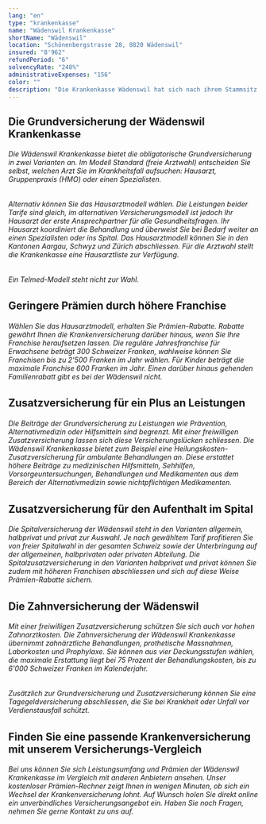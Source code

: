 ```yaml
---
lang: "en"
type: "krankenkasse"
name: "Wädenswil Krankenkasse"
shortName: "Wädenswil"
location: "Schönenbergstrasse 28, 8820 Wädenswil"
insured: "8'962"
refundPeriod: "6"
solvencyRate: "248%"
administrativeExpenses: "156"
color: ""
description: "Die Krankenkasse Wädenswil hat sich nach ihrem Stammsitz benannt. Die noch recht junge Krankenversicherung besteht seit 2003 und zählte im Jahr 2017 über 10'900 Versicherungsnehmer in der Grundversicherung. Ihr Tätigkeitsgebiet konzentriert sich auf die Kantone Aargau, Schwyz, Zug und Zürich. Mit unserem Vergleich finden Sie heraus, ob sich für Sie ein Wechsel der Krankenkasse lohnt."
---
```


## Die Grundversicherung der Wädenswil Krankenkasse

###### Die Wädenswil Krankenkasse bietet die obligatorische Grundversicherung in zwei Varianten an. Im Modell Standard (freie Arztwahl) entscheiden Sie selbst, welchen Arzt Sie im Krankheitsfall aufsuchen: Hausarzt, Gruppenpraxis (HMO) oder einen Spezialisten.

###### Alternativ können Sie das Hausarztmodell wählen. Die Leistungen beider Tarife sind gleich, im alternativen Versicherungsmodell ist jedoch Ihr Hausarzt der erste Ansprechpartner für alle Gesundheitsfragen. Ihr Hausarzt koordiniert die Behandlung und überweist Sie bei Bedarf weiter an einen Spezialisten oder ins Spital. Das Hausarztmodell können Sie in den Kantonen Aargau, Schwyz und Zürich abschliessen. Für die Arztwahl stellt die Krankenkasse eine Hausarztliste zur Verfügung.

###### Ein Telmed-Modell steht nicht zur Wahl.

## Geringere Prämien durch höhere Franchise

###### Wählen Sie das Hausarztmodell, erhalten Sie Prämien-Rabatte. Rabatte gewährt Ihnen die Krankenversicherung darüber hinaus, wenn Sie Ihre Franchise heraufsetzen lassen. Die reguläre Jahresfranchise für Erwachsene beträgt 300 Schweizer Franken, wahlweise können Sie Franchisen bis zu 2'500 Franken im Jahr wählen. Für Kinder beträgt die maximale Franchise 600 Franken im Jahr. Einen darüber hinaus gehenden Familienrabatt gibt es bei der Wädenswil nicht.

## Zusatzversicherung für ein Plus an Leistungen

###### Die Beiträge der Grundversicherung zu Leistungen wie Prävention, Alternativmedizin oder Hilfsmitteln sind begrenzt. Mit einer freiwilligen Zusatzversicherung lassen sich diese Versicherungslücken schliessen. Die Wädenswil Krankenkasse bietet zum Beispiel eine Heilungskosten-Zusatzversicherung für ambulante Behandlungen an. Diese erstattet höhere Beiträge zu medizinischen Hilfsmitteln, Sehhilfen, Vorsorgeuntersuchungen, Behandlungen und Medikamenten aus dem Bereich der Alternativmedizin sowie nichtpflichtigen Medikamenten.

## Zusatzversicherung für den Aufenthalt im Spital

###### Die Spitalversicherung der Wädenswil steht in den Varianten allgemein, halbprivat und privat zur Auswahl. Je nach gewähltem Tarif profitieren Sie von freier Spitalwahl in der gesamten Schweiz sowie der Unterbringung auf der allgemeinen, halbprivaten oder privaten Abteilung. Die Spitalzusatzversicherung in den Varianten halbprivat und privat können Sie zudem mit höheren Franchisen abschliessen und sich auf diese Weise Prämien-Rabatte sichern.

## Die Zahnversicherung der Wädenswil

###### Mit einer freiwilligen Zusatzversicherung schützen Sie sich auch vor hohen Zahnarztkosten. Die Zahnversicherung der Wädenswil Krankenkasse übernimmt zahnärztliche Behandlungen, prothetische Massnahmen, Laborkosten und Prophylaxe. Sie können aus vier Deckungsstufen wählen, die maximale Erstattung liegt bei 75 Prozent der Behandlungskosten, bis zu 6'000 Schweizer Franken im Kalenderjahr.

###### Zusätzlich zur Grundversicherung und Zusatzversicherung können Sie eine Tagegeldversicherung abschliessen, die Sie bei Krankheit oder Unfall vor Verdienstausfall schützt.

## Finden Sie eine passende Krankenversicherung mit unserem Versicherungs-Vergleich

###### Bei uns können Sie sich Leistungsumfang und Prämien der Wädenswil Krankenkasse im Vergleich mit anderen Anbietern ansehen. Unser kostenloser Prämien-Rechner zeigt Ihnen in wenigen Minuten, ob sich ein Wechsel der Krankenversicherung lohnt. Auf Wunsch holen Sie direkt online ein unverbindliches Versicherungsangebot ein. Haben Sie noch Fragen, nehmen Sie gerne Kontakt zu uns auf.
